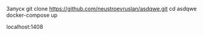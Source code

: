 Запуск
git clone https://github.com/neustroevruslan/asdqwe.git
cd asdqwe
docker-compose up

localhost:1408
